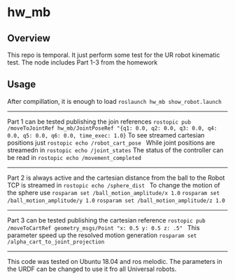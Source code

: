 # hw_mb


## Overview

This repo is temporal. It just perform some test for the UR robot kinematic test. The node includes Part 1-3 from the homework


## Usage

After compillation, it is enough to load 
```roslaunch hw_mb show_robot.launch```


---------------------------------------------


Part 1 can be tested publishing the join references 
`rostopic pub  /moveToJointRef hw_mb/JointPoseRef "{q1: 0.0, q2: 0.0, q3: 0.0, q4: 0.0, q5: 0.0, q6: 0.0, time_exec: 1.0}`
To see streamed cartesian positions just
`rostopic echo /robot_cart_pose `
While joint positions are streamedn in 
`rostopic echo /joint_states`
The status of the controller can be read in
`rostopic echo /movement_completed`

---------------------------------------------

Part 2 is always active and the cartesian distance from the ball to the Robot TCP is streamed in 
`rostopic echo /sphere_dist `
To change the motion of the sphere use
`rosparam set /ball_motion_amplitude/x 1.0`
`rosparam set /ball_motion_amplitude/y 1.0`
`rosparam set /ball_motion_amplitude/z 1.0`


---------------------------------------------


Part 3 can be tested publishing the cartesian reference 
`rostopic pub /moveToCartRef geometry_msgs/Point "x: 0.5 y: 0.5 z: .5" `
This parameter speed up the resolved motion generation
`rosparam set /alpha_cart_to_joint_projection`


---------------------------------------------

This code was tested on Ubuntu 18.04 and ros melodic. The parameters in the URDF can be changed to use it fro all Universal robots.

